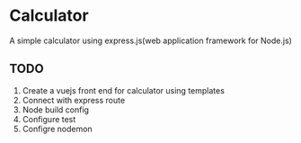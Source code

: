 # Calculator
A simple calculator using express.js(web application framework for Node.js)

## TODO
1. Create a vuejs front end for calculator using templates
2. Connect with express route
3. Node build config
4. Configure test
5. Configre nodemon